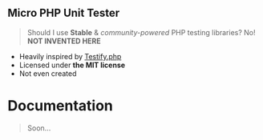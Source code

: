 Micro PHP Unit Tester
---------------------
> Should I use __Stable__ & *community-powered* PHP testing libraries?  No! __NOT INVENTED HERE__

+ Heavily inspired by [Testify.php](https://github.com/marco-fiset/Testify.php)
+ Licensed under __the MIT license__
+ Not even created

# Documentation

> Soon...